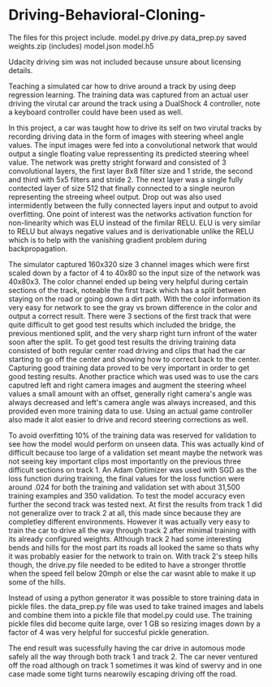 # Driving-Behavioral-Cloning-

The files for this project include.
model.py
drive.py
data_prep.py
saved weights.zip (includes)
  model.json
  model.h5
  
Udacity driving sim was not included because unsure about licensing details.


Teaching a simulated car how to drive around a track by using deep regression learning. The training data was captured from an actual user driving the virutal car around the track using a DualShock 4 controller, note a keyboard controller could have been used as well.

In this project, a car was taught how to drive its self on two virutal tracks by recording driving data in the form of images with steering wheel angle values. The input images were fed into a convolutional network that would output a single floating value repressenting its predicted steering wheel value. The network was pretty stright forward and consisted of 3 convolutional layers, the first layer 8x8 filter size and 1 stride, the second and third with 5x5 filters and stride 2. The next layer was a single fully contected layer of size 512 that finally connected to a single neuron representing the streeing wheel output. Drop out was also used intermidently between the fully connected layers input and output to avoid overfitting. One point of interest was the networks activation function for non-linearity which was ELU instead of the fimilar RELU. ELU is very similar to RELU but always negative values and is derivationable unlike the RELU which is to help with the vanishing gradient problem during backpropagation. 

The simulator captured 160x320 size 3 channel images which were first scaled down by a factor of 4 to 40x80 so the input size of the network was 40x80x3. The color channel ended up being very helpful during certain sections of the track, noteable the first track which has a split between staying on the road or going down a dirt path. With the color information its very easy for network to see the gray vs brown difference in the color and output a correct result. There were 3 sections of the first track that were quite difficult to get good test results which included the bridge, the previous mentioned split, and the very sharp right turn infront of the water soon after the split. To get good test results the driving training data consisted of both regular center road driving and clips that had the car starting to go off the center and showing how to correct back to the center. Capturing good training data proved to be very important in order to get good testing results. Another practice which was used was to use the cars caputred left and right camera images and augment the steering wheel values a small amount with an offset, generally right camera's angle was always decreased and left's camera angle was always increased, and this provided even more training data to use. Using an actual game controller also made it alot easier to drive and record steering corrections as well. 

To avoid overfitting 10% of the training data was reserved for validation to see how the model would perform on unseen data. This was actually kind of difficult because too large of a validation set meant maybe the network was not seeing key important clips most importantly on the previous three difficult sections on track 1. An Adam Optimizer was used with SGD as the loss function during training, the final values for the loss function were around .024 for both the training and validation set with about 31,500 training examples and 350 validation. To test the model accuracy even further the second track was tested next. At first the results from track 1 did not generalize over to track 2 at all, this made since because they are completley different environments. However it was actually very easy to train the car to drive all the way through track 2 after minimal training with its already configured weights. Although track 2 had some interesting bends and hills for the most part its roads all looked the same so thats why it was probably easier for the network to train on. With track 2's steep hills though, the drive.py file needed to be edited to have a stronger throttle when the speed fell below 20mph or else the car wasnt able to make it up some of the hills. 

Instead of using a python generator it was possible to store training data in pickle files. the data_prep.py file was used to take trained images and labels and combine them into a pickle file that model.py could use. The training pickle files did become quite large, over 1 GB so resizing images down by a factor of 4 was very helpful for succesful pickle generation. 

The end result was sucessfully having the car drive in automous mode safely all the way through both track 1 and track 2. The car never ventured off the road although on track 1 sometimes it was kind of swervy and in one case made some tight turns nearowily escaping driving off the road. 
